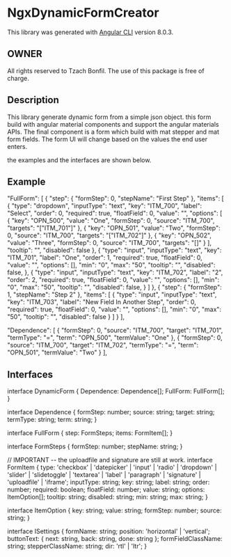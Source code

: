 # NgxDynamicFormCreator

This library was generated with [Angular CLI](https://github.com/angular/angular-cli) version 8.0.3.

## OWNER 
All rights reserved to Tzach Bonfil.
The use of this package is free of charge.

## Description

This library generate dynamic form from a simple json object.
this form build with angular material components and support the angular materials APIs.
The final component is a form which build with mat stepper and mat form fields.
The form UI will change based on the values the end user enters.

the examples and the interfaces are shown below.

## Example

"FullForm": [
    {
      "step": {
        "formStep": 0,
        "stepName": "First Step"
      },
      "items": [
        {
          "type": "dropdown",
          "inputType": "text",
          "key": "ITM_700",
          "label": "Select",
          "order": 0,
          "required": true,
          "floatField": 0,
          "value": "",
          "options": [
            {
              "key": "OPN_500",
              "value": "One",
              "formStep": 0,
              "source": "ITM_700",
              "targets": "[\"ITM_701\"]"
            },
            {
              "key": "OPN_501",
              "value": "Two",
              "formStep": 0,
              "source": "ITM_700",
              "targets": "[\"ITM_702\"]"
            },
            {
              "key": "OPN_502",
              "value": "Three",
              "formStep": 0,
              "source": "ITM_700",
              "targets": "[]"
            }
          ],
          "tooltip": "",
          "disabled": false
        },
        {
          "type": "input",
          "inputType": "text",
          "key": "ITM_701",
          "label": "One",
          "order": 1,
          "required": true,
          "floatField": 0,
          "value": "",
          "options": [],
          "min": "0",
          "max": "50",
          "tooltip": "",
          "disabled": false,
        },
        {
          "type": "input",
          "inputType": "text",
          "key": "ITM_702",
          "label": "2",
          "order": 2,
          "required": true,
          "floatField": 0,
          "value": "",
          "options": [],
          "min": "0",
          "max": "50",
          "tooltip": "",
          "disabled": false,
        }
      ]
    },
    {
      "step": {
        "formStep": 1,
        "stepName": "Step 2"
      },
      "items": [
        {
          "type": "input",
          "inputType": "text",
          "key": "ITM_703",
          "label": "New Field In Another Step",
          "order": 0,
          "required": true,
          "floatField": 0,
          "value": "",
          "options": [],
          "min": "0",
          "max": "50",
          "tooltip": "",
          "disabled": false
        }
      ]
    }
  ],

  "Dependence": [
    {
      "formStep": 0,
      "source": "ITM_700",
      "target": "ITM_701",
      "termType": "=",
      "term": "OPN_500",
      "termValue": "One"
    },
    {
      "formStep": 0,
      "source": "ITM_700",
      "target": "ITM_702",
      "termType": "=",
      "term": "OPN_501",
      "termValue": "Two"
    }
  ],

## Interfaces

interface DynamicForm {
  Dependence: Dependence[];
  FullForm: FullForm[];
}

interface Dependence {
  formStep: number;
  source: string;
  target: string;
  termType: string;
  term: string;
}

interface FullForm {
  step: FormSteps;
  items: FormItem[];
}

interface FormSteps {
  formStep: number;
  stepName: string;
}


// IMPORTANT -- the uploadfile and signature are still at work.
interface FormItem {
  type: 'checkbox' | 'datepicker' | 'input' | 'radio' | 'dropdown' | 'slider' | 'slidetoggle' | 'textarea' | 'label' | 'paragraph' |  'signature' | 'uploadfile' | 'iframe';
  inputType: string;
  key: string;
  label: string;
  order: number;
  required: boolean;
  floatField: number;
  value: string;
  options: ItemOption[];
  tooltip: string;
  disabled: string;
  min: string;
  max: string;
}

interface ItemOption {
  key: string;
  value: string;
  formStep: number;
  source: string;
}

interface ISettings {
formName: string;
position: 'horizontal' | 'vertical';
buttonText: {
next: string,
back: string,
done: string
};
formFieldClassName: string;
stepperClassName: string;
dir: 'rtl' | 'ltr';
}


